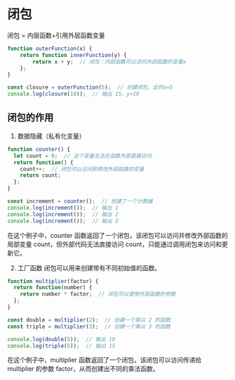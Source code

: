 # 闭包
闭包 = 内层函数+引用外层函数变量
```javascript
function outerFunction(x) {
    return function innerFunction(y) {
        return x + y;  // 闭包：内部函数可以访问外部函数的变量x
    };
}

const closure = outerFunction(5);  // 创建闭包，此时x=5
console.log(closure(10));  // 输出 15，y=10
```

## 闭包的作用
1. 数据隐藏（私有化变量）
```javascript
function counter() {
  let count = 0;  // 这个变量无法在函数外部直接访问
  return function() {
    count++;  // 闭包可以访问和修改外部函数的变量
    return count;
  };
}

const increment = counter();  // 创建了一个计数器
console.log(increment());  // 输出 1
console.log(increment());  // 输出 2
console.log(increment());  // 输出 3

```
在这个例子中，counter 函数返回了一个闭包，该闭包可以访问并修改外部函数的局部变量 count，但外部代码无法直接访问 count，只能通过调用闭包来访问和更新它。

2. 工厂函数
闭包可以用来创建带有不同初始值的函数。
```javascript
function multiplier(factor) {
  return function(number) {
    return number * factor;  // 闭包可以使用外部函数的参数
  };
}

const double = multiplier(2);  // 创建一个乘以 2 的函数
const triple = multiplier(3);  // 创建一个乘以 3 的函数

console.log(double(5));  // 输出 10
console.log(triple(5));  // 输出 15

```
在这个例子中，multiplier 函数返回了一个闭包，该闭包可以访问传递给 multiplier 的参数 factor，从而创建出不同的乘法函数。

